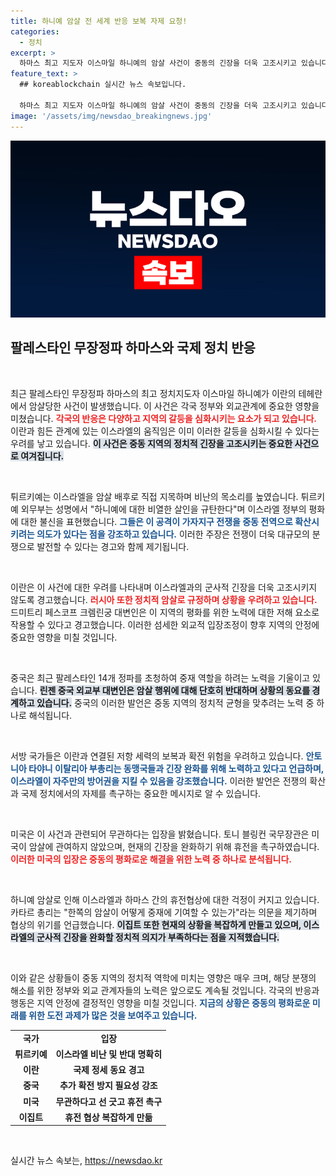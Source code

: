 ```yaml
---
title: 하니예 암살 전 세계 반응 보복 자제 요청!
categories:
  - 정치
excerpt: >
  하마스 최고 지도자 이스마일 하니예의 암살 사건이 중동의 긴장을 더욱 고조시키고 있습니다. 각국은 이란과 이스라엘을 둘러싼 갈등 속에서 상반된 반응을 보여주며, 향후 국제 정세에 큰 영향을 미칠 것으로 우려하고 있습니다.
feature_text: >
  ## koreablockchain 실시간 뉴스 속보입니다.

  하마스 최고 지도자 이스마일 하니예의 암살 사건이 중동의 긴장을 더욱 고조시키고 있습니다. 각국은 이란과 이스라엘을 둘러싼 갈등 속에서 상반된 반응을 보여주며, 향후 국제 정세에 큰 영향을 미칠 것으로 우려하고 있습니다.
image: '/assets/img/newsdao_breakingnews.jpg'
---
```


<p><img src="/assets/img/newsdao_breakingnews.jpg" alt="koreablockchain 속보" /></p>

<h2 data-ke-size="size26">팔레스타인 무장정파 하마스와 국제 정치 반응</h2>

<p data-ke-size="size16">&nbsp;</p>

<p>최근 팔레스타인 무장정파 하마스의 최고 정치지도자 이스마일 하니예가 이란의 테헤란에서 암살당한 사건이 발생했습니다. 이 사건은 각국 정부와 외교관계에 중요한 영향을 미쳤습니다. <b><span style="color: #ee2323;">각국의 반응은 다양하고 지역의 갈등을 심화시키는 요소가 되고 있습니다.</span></b> 이란과 힘든 관계에 있는 이스라엘의 움직임은 이미 이러한 갈등을 심화시킬 수 있다는 우려를 낳고 있습니다. <b><span style="background-color: #21538527;">이 사건은 중동 지역의 정치적 긴장을 고조시키는 중요한 사건으로 여겨집니다.</span></b> </p>

<p data-ke-size="size16">&nbsp;</p>

<p>튀르키예는 이스라엘을 암살 배후로 직접 지목하며 비난의 목소리를 높였습니다. 튀르키예 외무부는 성명에서 "하니예에 대한 비열한 살인을 규탄한다"며 이스라엘 정부의 평화에 대한 불신을 표현했습니다. <b><span style="color: #1a5490;">그들은 이 공격이 가자지구 전쟁을 중동 전역으로 확산시키려는 의도가 있다는 점을 강조하고 있습니다.</span></b> 이러한 주장은 전쟁이 더욱 대규모의 분쟁으로 발전할 수 있다는 경고와 함께 제기됩니다.</p>

<p data-ke-size="size16">&nbsp;</p>

<p>이란은 이 사건에 대한 우려를 나타내며 이스라엘과의 군사적 긴장을 더욱 고조시키지 않도록 경고했습니다. <b><span style="color: #ee2323;">러시아 또한 정치적 암살로 규정하며 상황을 우려하고 있습니다.</span></b> 드미트리 페스코프 크렘린궁 대변인은 이 지역의 평화를 위한 노력에 대한 저해 요소로 작용할 수 있다고 경고했습니다. 이러한 섬세한 외교적 입장조정이 향후 지역의 안정에 중요한 영향을 미칠 것입니다. </p>

<p data-ke-size="size16">&nbsp;</p>

<p>중국은 최근 팔레스타인 14개 정파를 초청하여 중재 역할을 하려는 노력을 기울이고 있습니다. <b><span style="background-color: #21538527;">린젠 중국 외교부 대변인은 암살 행위에 대해 단호히 반대하며 상황의 동요를 경계하고 있습니다.</span></b> 중국의 이러한 발언은 중동 지역의 정치적 균형을 맞추려는 노력 중 하나로 해석됩니다.</p>

<p data-ke-size="size16">&nbsp;</p>

<p>서방 국가들은 이란과 연결된 저항 세력의 보복과 확전 위험을 우려하고 있습니다. <b><span style="color: #1a5490;">안토니아 타야니 이탈리아 부총리는 동맹국들과 긴장 완화를 위해 노력하고 있다고 언급하며, 이스라엘이 자주만의 방어권을 지킬 수 있음을 강조했습니다.</span></b> 이러한 발언은 전쟁의 확산과 국제 정치에서의 자제를 촉구하는 중요한 메시지로 알 수 있습니다.</p>

<p data-ke-size="size16">&nbsp;</p>

<p>미국은 이 사건과 관련되어 무관하다는 입장을 밝혔습니다. 토니 블링컨 국무장관은 미국이 암살에 관여하지 않았으며, 현재의 긴장을 완화하기 위해 휴전을 촉구하였습니다. <b><span style="color: #ee2323;">이러한 미국의 입장은 중동의 평화로운 해결을 위한 노력 중 하나로 분석됩니다.</span></b> </p>

<p data-ke-size="size16">&nbsp;</p>

<p>하니예 암살로 인해 이스라엘과 하마스 간의 휴전협상에 대한 걱정이 커지고 있습니다. 카타르 총리는 "한쪽의 암살이 어떻게 중재에 기여할 수 있는가"라는 의문을 제기하며 협상의 위기를 언급했습니다. <b><span style="background-color: #21538527;">이집트 또한 현재의 상황을 복잡하게 만들고 있으며, 이스라엘의 군사적 긴장을 완화할 정치적 의지가 부족하다는 점을 지적했습니다.</span></b> </p>

<p data-ke-size="size16">&nbsp;</p>

<p>이와 같은 상황들이 중동 지역의 정치적 역학에 미치는 영향은 매우 크며, 해당 분쟁의 해소를 위한 정부와 외교 관계자들의 노력은 앞으로도 계속될 것입니다. 각국의 반응과 행동은 지역 안정에 결정적인 영향을 미칠 것입니다. <b><span style="color: #1a5490;">지금의 상황은 중동의 평화로운 미래를 위한 도전 과제가 많은 것을 보여주고 있습니다.</span></b> </p>

<table>
<tbody>
<tr>
<td style="text-align: center; height: 17px;"><b>국가</b></td>
<td style="text-align: center; height: 17px;"><b>입장</b></td>
</tr>
<tr>
<td style="text-align: center; height: 17px;"><b>튀르키예</b></td>
<td style="text-align: center; height: 17px;"><b>이스라엘 비난 및 반대 명확히</b></td>
</tr>
<tr>
<td style="text-align: center; height: 17px;"><b>이란</b></td>
<td style="text-align: center; height: 17px;"><b>국제 정세 동요 경고</b></td>
</tr>
<tr>
<td style="text-align: center; height: 17px;"><b>중국</b></td>
<td style="text-align: center; height: 17px;"><b>추가 확전 방지 필요성 강조</b></td>
</tr>
<tr>
<td style="text-align: center; height: 17px;"><b>미국</b></td>
<td style="text-align: center; height: 17px;"><b>무관하다고 선 긋고 휴전 촉구</b></td>
</tr>
<tr>
<td style="text-align: center; height: 17px;"><b>이집트</b></td>
<td style="text-align: center; height: 17px;"><b>휴전 협상 복잡하게 만듦</b></td>
</tr>
</tbody>
</table>

<p data-ke-size="size16">&nbsp;</p>
실시간 뉴스 속보는, <a href="https://newsdao.kr" rel="dofollow">https://newsdao.kr</a>


